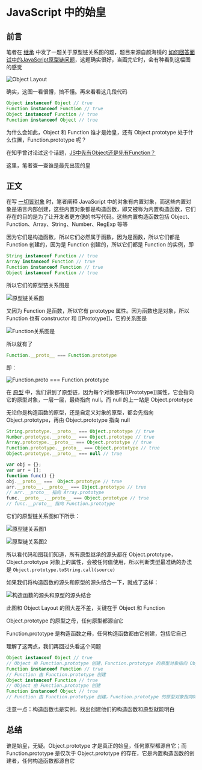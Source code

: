 # JavaScript 中的始皇

## 前言

笔者在 [继承](./继承.md) 中发了一题关于原型链关系图的题，题目来源自颜海镜的 [如何回答面试中的JavaScript原型链问题](https://zhuanlan.zhihu.com/p/356980105)，这题确实很好，当画完它时，会有种看到这幅图的感觉

![Object Layout](https://i.loli.net/2021/06/08/BjVYFWQr1lfkHd8.png)

确实，这图一看很懵，搞不懂。再来看看这几段代码

```javascript
Object instanceof Object // true
Function instanceof Function // true
Object instanceof Function // true
Function instanceof Object // true
```

为什么会如此，Object 和 Function 谁才是始皇，还有 Object.prototype 处于什么位置，Function.prototype 呢？

在知乎曾讨论过这个话题，[JS中先有Object还是先有Function？](https://www.zhihu.com/question/35442532)

这里，笔者查一查谁是最先出现的皇

## 正文

在写 [一切皆对象](./一切皆对象.md) 时，笔者阐释 JavaScript 中的对象有内置对象，而这些内置对象是语言内部创建，这些内置对象都是构造函数，即又被称为内置构造函数，它们存在的目的是为了让开发者更方便的书写代码。这些内置构造函数包括 Object、Function、Array、String、Number、RegExp 等等

因为它们是构造函数，所以它们必然属于函数，因为是函数，所以它们都是 Function 创建的，因为是 Function 创建的，所以它们都是 Function 的实例，即

```javascript
String instanceof Function // true
Array instanceof Function // true
Function instanceof Function // true
Object instanceof Function // true
```

所以它们的原型链关系图是

![原型链关系图](https://s2.loli.net/2022/08/01/iZPRJ5LHjhTQkoV.png)

又因为 Function 是函数，所以它有 prototype 属性。因为函数也是对象，所以 Function 也有 constructor 和 [[Prototype]]，它的关系图是

![Function关系图是](https://s2.loli.net/2022/08/01/GLBdS3krH74mTWv.png)

所以就有了

```javascript
Function.__proto__ === Function.prototype
```

即：

![Function.__proto__ === Function.prototype](https://s2.loli.net/2022/08/01/AejpUXQlau9c3mF.png)

在 [原型](./原型.md) 中，我们讲到了原型链，因为每个对象都有[[Prototype]]属性，它会指向它的原型对象，一层一层，最终指向 null。而 null 的上一站是 Object.prototype

无论你是构造函数的原型，还是自定义对象的原型，都会先指向 Object.prototype，再由 Object.prototype 指向 null

```javascript
String.prototype.__proto__ === Object.prototype // true
Number.prototype.__proto__ === Object.prototype // true
Array.prototype.__proto__ === Object.prototype // true
Function.prototype.__proto__ === Object.prototype // true
Object.prototype.__proto__ === null // true

var obj = {};
var arr = [];
function func() {}
obj.__proto__ ===  Object.prototype // true
arr.__proto__.__proto__ === Object.prototype // true
// arr.__proto__ 指向 Array.prototype
func.__proto__.__proto__ === Object.prototype // true
// func.__proto__ 指向 Function.prototype
```

它们的原型链关系图如下所示：

![原型链关系图1](https://s2.loli.net/2022/08/01/LYpfSAkE2ohPUql.png)

![原型链关系图2](https://s2.loli.net/2022/08/01/gclzM5Hsao2JK7G.png)

所以看代码和图我们知道，所有原型继承的源头都在 Object.prototype，Object.prototype 对象上的属性，会被任何值使用，所以判断类型最准确的办法是 `Object.prototype.toString.call(source)`

如果我们将构造函数的源头和原型的源头结合一下，就成了这样：

![构造函数的源头和原型的源头结合](https://s2.loli.net/2022/08/01/jKCDMudhVeEiYXt.png)

此图和 Object Layout 的图大差不差，关键在于 Object 和 Function

Object.prototype 的原型之母，任何原型都源自它

Function.prototype 是构造函数之母，任何构造函数都由它创建，包括它自己

理解了这两点，我们再回过头看这个问题

```javascript
Object instanceof Object // true
// Object 由 Function.prototype 创建，Function.prototype 的原型对象指向 Object.prototype
Function instanceof Function // true
// Function 由 Function.prototype 创建
Object instanceof Function // true
// Object 由 Function.prototype 创建
Function instanceof Object // true
// Function 由 Function.prototype 创建，Function.prototype 的原型对象指向Object.prototype
```

注意一点：构造函数也是实例，找出创建他们的构造函数和原型就能明白



## 总结

谁是始皇，无疑。Object.prototype 才是真正的始皇，任何原型都源自它；而 Function.prototype 是仅次于 Object.prototype 的存在，它是内置构造函数的创建者，任何构造函数都源自它




